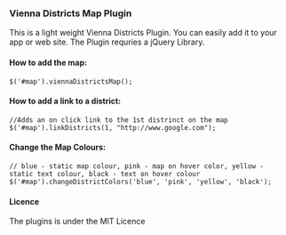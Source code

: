 <h3>Vienna Districts Map Plugin</h3>

This is a light weight Vienna Districts Plugin. You can easily add it to your app or web site. The Plugin requries a jQuery Library.<br/>

<h4>How to add the map:</h4>

<pre><code>$('#map').viennaDistrictsMap();</code></pre>

<h4>How to add a link to a district:</h4>

<pre><code>//Adds an on click link to the 1st distrinct on the map
$('#map').linkDistricts(1, "http://www.google.com");</code></pre>

<h4>Change the Map Colours:</h4>
<pre><code>// blue - static map colour, pink - map on hover color, yellow - static text colour, black - text on hover colour
$('#map').changeDistrictColors('blue', 'pink', 'yellow', 'black');</code></pre>

<h4>Licence</h4>
The plugins is under the MIT Licence
